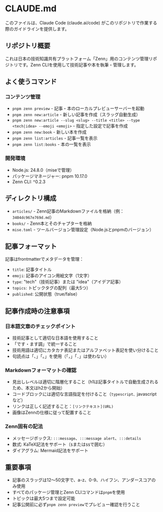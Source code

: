 # CLAUDE.md

このファイルは、Claude Code (claude.ai/code) がこのリポジトリで作業する際のガイドラインを提供します。

## リポジトリ概要

これは日本の技術知識共有プラットフォーム「Zenn」用のコンテンツ管理リポジトリです。Zenn CLIを使用して技術記事や本を執筆・管理します。

## よく使うコマンド

### コンテンツ管理
- `pnpm zenn preview` - 記事・本のローカルプレビューサーバーを起動
- `pnpm zenn new:article` - 新しい記事を作成（スラッグ自動生成）
- `pnpm zenn new:article --slug <slug> --title <title> --type <tech|idea> --emoji <emoji>` - 指定した設定で記事を作成
- `pnpm zenn new:book` - 新しい本を作成
- `pnpm zenn list:articles` - 記事一覧を表示
- `pnpm zenn list:books` - 本の一覧を表示

### 開発環境
- Node.js: 24.8.0（miseで管理）
- パッケージマネージャー: pnpm 10.17.0
- Zenn CLI: ^0.2.3

## ディレクトリ構成

- `articles/` - Zenn記事のMarkdownファイルを格納（例：`3404dc967e769d.md`）
- `books/` - Zenn本とそのチャプターを格納
- `mise.toml` - ツールバージョン管理設定（Node.jsとpnpmのバージョン）

## 記事フォーマット

記事はfrontmatterでメタデータを管理：
- `title`: 記事タイトル
- `emoji`: 記事のアイコン用絵文字（1文字）
- `type`: "tech"（技術記事）または "idea"（アイデア記事）
- `topics`: トピックタグの配列（最大5つ）
- `published`: 公開状態（true/false）

## 記事作成時の注意事項

### 日本語文章のチェックポイント
- 技術記事として適切な日本語を使用すること
- 「です・ます調」で統一すること
- 技術用語は適切にカタカナ表記またはアルファベット表記を使い分けること
- 句読点は「、」「。」を使用（「，」「．」は使わない）

### Markdownフォーマットの確認
- 見出しレベルは適切に階層化すること（h1は記事タイトルで自動生成されるため、本文はh2から開始）
- コードブロックには適切な言語指定を付けること（```typescript、```javascript など）
- リンクは正しく記述すること：`[リンクテキスト](URL)`
- 画像はZennの仕様に従って配置すること

### Zenn固有の記法
- メッセージボックス: `:::message`、`:::message alert`、`:::details`
- 数式: KaTeX記法をサポート（`$`または`$$`で囲む）
- ダイアグラム: Mermaid記法をサポート

## 重要事項

- 記事のスラッグは12〜50文字で、a-z、0-9、ハイフン、アンダースコアのみ使用
- すべてのパッケージ管理とZenn CLIコマンドは`pnpm`を使用
- トピックは最大5つまで設定可能
- 記事公開前に必ず`pnpm zenn preview`でプレビュー確認を行うこと